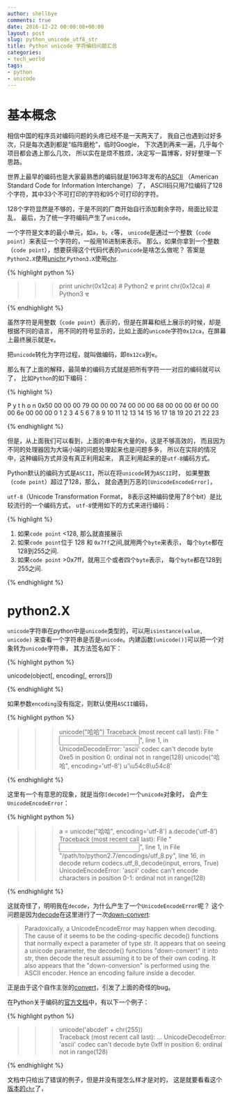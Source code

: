 ```yaml
---
author: shellbye
comments: true
date: 2016-12-22 00:00:08+00:00
layout: post
slug: python_unicode_utf8_str
title: Python unicode 字符编码问题汇总
categories:
- tech_world
tags:
- python
- unicode
---
```


# 基本概念
相信中国的程序员对编码问题的头疼已经不是一天两天了，
我自己也遇到过好多次，只是每次遇到都是“临阵磨枪”，临时Google，
下次遇到再来一遍，几乎每个项目都会遇上那么几次，
所以实在是烦不胜烦，决定写一篇博客，好好整理一下思路。

世界上最早的编码也是大家最熟悉的编码就是1963年发布的[ASCII]
（American Standard Code for Information Interchange）了，
ASCII码只用7位编码了128个字符，其中33个不可打印的字符和95个可打印的字符。

128个字符显然是不够的，于是不同的厂商开始自行添加剩余字符，局面比较混乱，
最后，为了统一字符编码产生了`unicode`。

一个字符是文本的最小单元，如`a`，`b`，`c`等，
`unicode`是通过一个整数（`code point`）来表征一个字符的，一般用16进制来表示。
那么，如果你拿到一个整数（`code point`），想要获得这个代码代表的`unicode`是啥怎么做呢？
答案是`Python2.X`使用[unichr],`Python3.X`使用[chr].

{% highlight python %}

>>> print unichr(0x12ca)  # Python2
ዊ
>>> print chr(0x12ca)  # Python3
ዊ

{% endhighlight %}

虽然字符是用整数（`code point`）表示的，但是在屏幕和纸上展示的时候，却是根据不同的语言，
用不同的符号显示的，比如上面的`unicode`字符`0x12ca`，在屏幕上最终展示就是`ዊ`。

把`unicode`转化为字符过程，就叫做编码，即`0x12ca`到`ዊ`。

那么有了上面的解释，最简单的编码方式就是把所有字符一一对应的编码就可以了，
比如`Python`的如下编码：

{% highlight %}

   P           y           t           h           o           n
0x50 00 00 00 79 00 00 00 74 00 00 00 68 00 00 00 6f 00 00 00 6e 00 00 00
   0  1  2  3  4  5  6  7  8  9 10 11 12 13 14 15 16 17 18 19 20 21 22 23

{% endhighlight %}

但是，从上面我们可以看到，上面的串中有大量的`0`，这是不够高效的，
而且因为不同的处理器因为大端小端的问题处理起来也是问题多多，
所以在实际的情况中，这种编码方式并没有真正利用起来，
真正利用起来的是`utf-8`编码方式。

Python默认的编码方式是`ASCII`，所以在将`unicode`转为`ASCII`时，
如果整数（`code point`）超过了128，那么，
就会遇到万恶的`[UnicodeEncodeError]`，

`utf-8`（Unicode Transformation Format，
8表示这种编码使用了8个bit）是比较流行的一个编码方式，
`utf-8`使用如下的方式来进行编码：

{% highlight %}

1. 如果`code point` <128, 那么就直接展示
2. 如果`code point`位于 128 和 `0x7ff`之间,就用两个`byte`来表示，
每个`byte`都在128到255之间.
3. 如果`code point` >0x7ff，就用三个或者四个`byte`表示， 每个`byte`都在128到255之间.

{% endhighlight %}

# python2.X
`unicode`字符串在python中是`unicode`类型的，可以用`isinstance(value, unicode)`
来查看一个字符串是否是`unicode`。内建函数`[unicode()]`可以把一个对象转为`unicode`字符串，
其方法签名如下：

{% highlight python %}

unicode(object[, encoding[, errors]])

{% endhighlight %}

如果参数`encoding`没有指定，则默认使用`ASCII`编码，

{% highlight python %}

>>> unicode("哈哈")
Traceback (most recent call last):
  File "<input>", line 1, in <module>
UnicodeDecodeError: 'ascii' codec can't decode byte 0xe5 in position 0:
ordinal not in range(128)
>>> unicode("哈哈", encoding='utf-8')
u'\u54c8\u54c8'

{% endhighlight %}

这里有一个有意思的现象，就是当你`[decode]`一个`unicode`对象时，
会产生`UnicodeEncodeError`：

{% highlight python %}

>>> a = unicode("哈哈", encoding='utf-8')
>>> a.decode('utf-8')
Traceback (most recent call last):
  File "<input>", line 1, in <module>
  File "/path/to/python2.7/encodings/utf_8.py", line 16, in decode
    return codecs.utf_8_decode(input, errors, True)
UnicodeEncodeError: 'ascii' codec can't encode characters in position 0-1:
ordinal not in range(128)

{% endhighlight %}

这就奇怪了，明明我在`decode`，为什么产生了一个`UnicodeEncodeError`呢？
这个问题是因为[decode]在这里进行了一次[down-convert]:

> Paradoxically, a UnicodeEncodeError may happen when decoding.
The cause of it seems to be the coding-specific decode() functions that
normally expect a parameter of type str.
It appears that on seeing a unicode parameter,
the decode() functions "down-convert" it into str,
then decode the result assuming it to be of their own coding.
It also appears that the "down-conversion" is performed using the ASCII encoder.
Hence an encoding failure inside a decoder.

正是由于这个自作主张的[convert]，引发了上面的奇怪的bug。

在Python关于编码的[官方文档]中，有以下一个例子：

{% highlight python %}

>>> unicode('abcdef' + chr(255))    
Traceback (most recent call last):
...
UnicodeDecodeError: 'ascii' codec can't decode byte 0xff in position 6:
ordinal not in range(128)

{% endhighlight %}

文档中只给出了错误的例子，但是并没有提怎么样才是对的，
这是就要看看这个[版本的`chr`]了，



[ASCII]:https://en.wikipedia.org/wiki/ASCII
[unichr]:https://docs.python.org/2/library/functions.html#unichr
[chr]:https://docs.python.org/3/library/functions.html#chr
[UnicodeEncodeError]:https://docs.python.org/2/library/exceptions.html#exceptions.UnicodeEncodeError
[unicode()]:https://docs.python.org/2/library/functions.html#unicode
[decode]:https://docs.python.org/2/library/codecs.html#codecs.decode
[down-convert]:https://wiki.python.org/moin/UnicodeEncodeError
[convert]:http://stackoverflow.com/questions/5096776/unicode-decodeutf-8-ignore-raising-unicodeencodeerror/5097106#5097106
[官方文档]:https://docs.python.org/2/howto/unicode.html#the-unicode-type
[版本的`chr`]:https://docs.python.org/2/library/functions.html#chr
